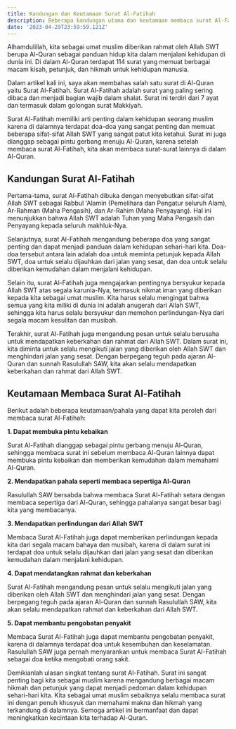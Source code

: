 ```yaml
---
title: Kandungan dan Keutamaan Surat Al-Fatihah
description: Beberapa kandungan utama dan keutamaan membaca surat Al-Fatihah
date: '2023-04-29T23:59:59.121Z'
---
```


Alhamdulillah, kita sebagai umat muslim diberikan rahmat oleh Allah SWT berupa Al-Quran sebagai panduan hidup kita dalam menjalani kehidupan di dunia ini. Di dalam Al-Quran terdapat 114 surat yang memuat berbagai macam kisah, petunjuk, dan hikmah untuk kehidupan manusia.

Dalam artikel kali ini, saya akan membahas salah satu surat di Al-Quran yaitu Surat Al-Fatihah. Surat Al-Fatihah adalah surat yang paling sering dibaca dan menjadi bagian wajib dalam shalat. Surat ini terdiri dari 7 ayat dan termasuk dalam golongan surat Makkiyah.

Surat Al-Fatihah memiliki arti penting dalam kehidupan seorang muslim karena di dalamnya terdapat doa-doa yang sangat penting dan memuat beberapa sifat-sifat Allah SWT yang sangat patut kita ketahui. Surat ini juga dianggap sebagai pintu gerbang menuju Al-Quran, karena setelah membaca surat Al-Fatihah, kita akan membaca surat-surat lainnya di dalam Al-Quran.

## Kandungan Surat Al-Fatihah

Pertama-tama, surat Al-Fatihah dibuka dengan menyebutkan sifat-sifat Allah SWT sebagai Rabbul 'Alamin (Pemelihara dan Pengatur seluruh Alam), Ar-Rahman (Maha Pengasih), dan Ar-Rahim (Maha Penyayang). Hal ini menunjukkan bahwa Allah SWT adalah Tuhan yang Maha Pengasih dan Penyayang kepada seluruh makhluk-Nya.

Selanjutnya, surat Al-Fatihah mengandung beberapa doa yang sangat penting dan dapat menjadi panduan dalam kehidupan sehari-hari kita. Doa-doa tersebut antara lain adalah doa untuk meminta petunjuk kepada Allah SWT, doa untuk selalu dijauhkan dari jalan yang sesat, dan doa untuk selalu diberikan kemudahan dalam menjalani kehidupan.

Selain itu, surat Al-Fatihah juga mengajarkan pentingnya bersyukur kepada Allah SWT atas segala karunia-Nya, termasuk nikmat iman yang diberikan kepada kita sebagai umat muslim. Kita harus selalu mengingat bahwa semua yang kita miliki di dunia ini adalah anugerah dari Allah SWT, sehingga kita harus selalu bersyukur dan memohon perlindungan-Nya dari segala macam kesulitan dan musibah.

Terakhir, surat Al-Fatihah juga mengandung pesan untuk selalu berusaha untuk mendapatkan keberkahan dan rahmat dari Allah SWT. Dalam surat ini, kita diminta untuk selalu mengikuti jalan yang diberikan oleh Allah SWT dan menghindari jalan yang sesat. Dengan berpegang teguh pada ajaran Al-Quran dan sunnah Rasulullah SAW, kita akan selalu mendapatkan keberkahan dan rahmat dari Allah SWT.

## Keutamaan Membaca Surat Al-Fatihah

Berikut adalah beberapa keutamaan/pahala yang dapat kita peroleh dari membaca surat Al-Fatihah:

**1. Dapat membuka pintu kebaikan**

Surat Al-Fatihah dianggap sebagai pintu gerbang menuju Al-Quran, sehingga membaca surat ini sebelum membaca Al-Quran lainnya dapat membuka pintu kebaikan dan memberikan kemudahan dalam memahami Al-Quran.

**2. Mendapatkan pahala seperti membaca sepertiga Al-Quran**

Rasulullah SAW bersabda bahwa membaca Surat Al-Fatihah setara dengan membaca sepertiga dari Al-Quran, sehingga pahalanya sangat besar bagi kita yang membacanya.

**3. Mendapatkan perlindungan dari Allah SWT**

Membaca Surat Al-Fatihah juga dapat memberikan perlindungan kepada kita dari segala macam bahaya dan musibah, karena di dalam surat ini terdapat doa untuk selalu dijauhkan dari jalan yang sesat dan diberikan kemudahan dalam menjalani kehidupan.

**4. Dapat mendatangkan rahmat dan keberkahan**

Surat Al-Fatihah mengandung pesan untuk selalu mengikuti jalan yang diberikan oleh Allah SWT dan menghindari jalan yang sesat. Dengan berpegang teguh pada ajaran Al-Quran dan sunnah Rasulullah SAW, kita akan selalu mendapatkan rahmat dan keberkahan dari Allah SWT.

**5. Dapat membantu pengobatan penyakit**

Membaca Surat Al-Fatihah juga dapat membantu pengobatan penyakit, karena di dalamnya terdapat doa untuk kesembuhan dan keselamatan. Rasulullah SAW juga pernah menyarankan untuk membaca Surat Al-Fatihah sebagai doa ketika mengobati orang sakit.

Demikianlah ulasan singkat tentang surat Al-Fatihah. Surat ini sangat penting bagi kita sebagai muslim karena mengandung berbagai macam hikmah dan petunjuk yang dapat menjadi pedoman dalam kehidupan sehari-hari kita. Kita sebagai umat muslim sebaiknya selalu membaca surat ini dengan penuh khusyuk dan memahami makna dan hikmah yang terkandung di dalamnya. Semoga artikel ini bermanfaat dan dapat meningkatkan kecintaan kita terhadap Al-Quran.
